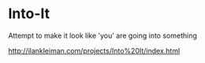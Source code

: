 # Into-It
Attempt to make it look like 'you' are going into something


http://ilankleiman.com/projects/Into%20It/index.html
